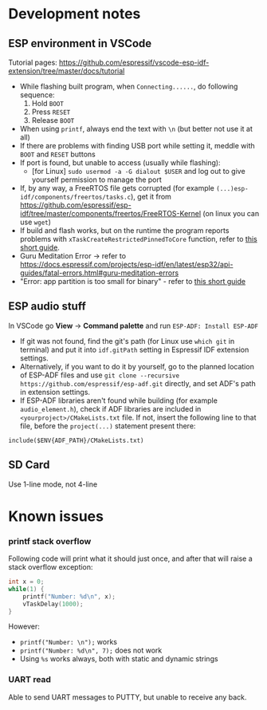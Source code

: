 # Development notes
## ESP environment in VSCode
Tutorial pages: https://github.com/espressif/vscode-esp-idf-extension/tree/master/docs/tutorial
- While flashing built program, when `Connecting......`, do following sequence:
    1. Hold `BOOT`
    1. Press `RESET`
    1. Release `BOOT`
- When using `printf`, always end the text with `\n` (but better not use it at all)
- If there are problems with finding USB port while setting it, meddle with `BOOT` and `RESET` buttons
- If port is found, but unable to access (usually while flashing):
    - [for Linux] `sudo usermod -a -G dialout $USER` and log out to give yourself permission to manage the port
- If, by any way, a FreeRTOS file gets corrupted (for example `(...)esp-idf/components/freertos/tasks.c`), get it from https://github.com/espressif/esp-idf/tree/master/components/freertos/FreeRTOS-Kernel (on linux you can use `wget`)
- If build and flash works, but on the runtime the program reports problems with `xTaskCreateRestrictedPinnedToCore` function, refer to [this short guide](devnotes/pintocore.md).
- Guru Meditation Error -> refer to https://docs.espressif.com/projects/esp-idf/en/latest/esp32/api-guides/fatal-errors.html#guru-meditation-errors
- "Error: app partition is too small for binary" - refer to [this short guide](devnotes/partitions.md)

## ESP audio stuff
In VSCode go **View** -> **Command palette** and run `ESP-ADF: Install ESP-ADF`
- If git was not found, find the git's path (for Linux use `which git` in terminal) and put it into `idf.gitPath` setting in Espressif IDF extension settings.
- Alternatively, if you want to do it by yourself, go to the planned location of ESP-ADF files and use `git clone --recursive https://github.com/espressif/esp-adf.git` directly, and set ADF's path in extension settings.
- If ESP-ADF libraries aren't found while building (for example `audio_element.h`), check if ADF libraries are included in `<yourproject>/CMakeLists.txt` file. If not, insert the following line to that file, before the `project(...)` statement present there:
```
include($ENV{ADF_PATH}/CMakeLists.txt)
```

## SD Card
Use 1-line mode, not 4-line


# Known issues
### printf stack overflow
Following code will print what it should just once, and after that will raise a stack overflow exception:
```c
int x = 0;
while(1) {
    printf("Number: %d\n", x);
    vTaskDelay(1000);
}
```
However:
- `printf("Number: \n");` works
- `printf("Number: %d\n", 7);` does not work
- Using `%s` works always, both with static and dynamic strings


### UART read
Able to send UART messages to PUTTY, but unable to receive any back.


